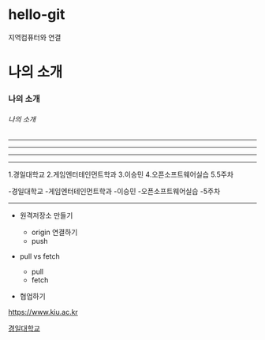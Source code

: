 # hello-git
지역컴퓨터와 연결

# 나의 소개
### 나의 소개
###### 나의 소개

---
------
----------
******

1.경일대학교
2.게임엔터테인먼트학과
3.이승민
4.오픈소프트웨어실습
5.5주차

-경일대학교
-게임엔터테인먼트학과
-이승민
-오픈소프트웨어실습
-5주차 

---

- 원격저장소 만들기
  - origin 연결하기
  - push
- pull vs fetch
  - pull
  - fetch
  
  
- 협업하기

<https://www.kiu.ac.kr>

[경일대학교](https://www.kiu.ac.kr)

